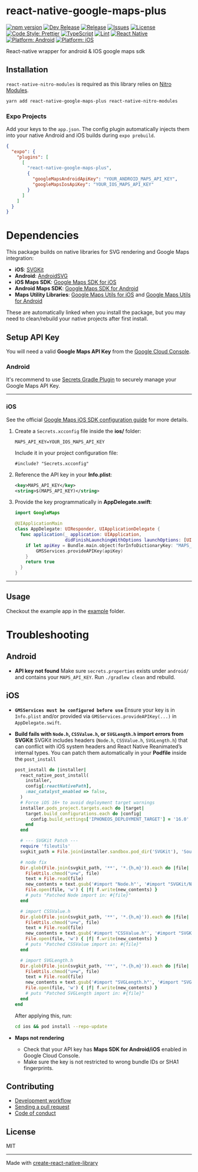 # react-native-google-maps-plus

[![npm version](https://img.shields.io/npm/v/react-native-google-maps-plus.svg?logo=npm&color=cb0000)](https://www.npmjs.com/package/react-native-google-maps-plus)
[![Dev Release](https://img.shields.io/npm/v/react-native-google-maps-plus/dev.svg?label=dev%20release&color=orange&logo=githubactions)](https://www.npmjs.com/package/react-native-google-maps-plus)
[![Release](https://github.com/pinpong/react-native-google-maps-plus/actions/workflows/release.yml/badge.svg)](https://github.com/pinpong/react-native-google-maps-plus/actions/workflows/release.yml)
[![Issues](https://img.shields.io/github/issues/pinpong/react-native-google-maps-plus?logo=github)](https://github.com/pinpong/react-native-google-maps-plus/issues)
[![License](https://img.shields.io/github/license/pinpong/react-native-google-maps-plus?logo=open-source-initiative&logoColor=green)](./LICENSE)
[![Code Style: Prettier](https://img.shields.io/badge/code_style-prettier-ff69b4.svg?logo=prettier&logoColor=white)](https://prettier.io/)
[![TypeScript](https://img.shields.io/badge/%3C/%3E-TypeScript-blue.svg?logo=typescript)](https://www.typescriptlang.org/)
[![Lint](https://img.shields.io/badge/lint-eslint-green.svg?logo=eslint&logoColor=white)](https://eslint.org/)
[![React Native](https://img.shields.io/badge/react--native-%3E%3D0.81.0-61dafb.svg?logo=react)](https://reactnative.dev/)
[![Platform: Android](https://img.shields.io/badge/platform-android-green.svg?logo=android&logoColor=white)](https://developer.android.com/)
[![Platform: iOS](https://img.shields.io/badge/platform-iOS-lightgrey.svg?logo=apple&logoColor=black)](https://developer.apple.com/ios/)

React-native wrapper for android & IOS google maps sdk

## Installation

`react-native-nitro-modules` is required as this library relies on [Nitro Modules](https://nitro.margelo.com/).

```sh
yarn add react-native-google-maps-plus react-native-nitro-modules
```

### Expo Projects

Add your keys to the `app.json`.
The config plugin automatically injects them into your native Android and iOS builds during `expo prebuild`.

```json
{
  "expo": {
    "plugins": [
      [
        "react-native-google-maps-plus",
        {
          "googleMapsAndroidApiKey": "YOUR_ANDROID_MAPS_API_KEY",
          "googleMapsIosApiKey": "YOUR_IOS_MAPS_API_KEY"
        }
      ]
    ]
  }
}
```

# Dependencies

This package builds on native libraries for SVG rendering and Google Maps integration:

- **iOS**: [SVGKit](https://github.com/SVGKit/SVGKit)
- **Android**: [AndroidSVG](https://bigbadaboom.github.io/androidsvg/)
- **iOS Maps SDK**: [Google Maps SDK for iOS](https://developers.google.com/maps/documentation/ios-sdk)
- **Android Maps SDK**: [Google Maps SDK for Android](https://developers.google.com/maps/documentation/android-sdk)
- **Maps Utility Libraries**: [Google Maps Utils for iOS](https://developers.google.com/maps/documentation/ios-sdk/utility) and [Google Maps Utils for Android](https://developers.google.com/maps/documentation/android-sdk/utility)

These are automatically linked when you install the package, but you may need to clean/rebuild your native projects after first install.

## Setup API Key

You will need a valid **Google Maps API Key** from the [Google Cloud Console](https://console.cloud.google.com/).

### Android

It's recommend to use [Secrets Gradle Plugin](https://developers.google.com/maps/documentation/android-sdk/secrets-gradle-plugin) to securely manage your Google Maps API Key.

---

### iOS

See the official [Google Maps iOS SDK configuration guide](https://developers.google.com/maps/documentation/ios-sdk/config#get-key) for more details.

1. Create a `Secrets.xcconfig` file inside the **ios/** folder:

   ```properties
   MAPS_API_KEY=YOUR_IOS_MAPS_API_KEY
   ```

   Include it in your project configuration file:

   ```xcconfig
   #include? "Secrets.xcconfig"
   ```

2. Reference the API key in your **Info.plist**:

   ```xml
   <key>MAPS_API_KEY</key>
   <string>$(MAPS_API_KEY)</string>
   ```

3. Provide the key programmatically in **AppDelegate.swift**:

   ```swift
   import GoogleMaps

   @UIApplicationMain
   class AppDelegate: UIResponder, UIApplicationDelegate {
     func application(_ application: UIApplication,
                      didFinishLaunchingWithOptions launchOptions: [UIApplication.LaunchOptionsKey: Any]?) -> Bool {
       if let apiKey = Bundle.main.object(forInfoDictionaryKey: "MAPS_API_KEY") as? String {
           GMSServices.provideAPIKey(apiKey)
       }
       return true
     }
   }
   ```

---

## Usage

Checkout the example app in the [example](./example) folder.

# Troubleshooting

## Android

- **API key not found**
  Make sure `secrets.properties` exists under `android/` and contains your `MAPS_API_KEY`.
  Run `./gradlew clean` and rebuild.

## iOS

- **`GMSServices must be configured before use`**
  Ensure your key is in `Info.plist` and/or provided via `GMSServices.provideAPIKey(...)` in `AppDelegate.swift`.

- **Build fails with `Node.h`, `CSSValue.h`, or `SVGLength.h` import errors from SVGKit**
  SVGKit includes headers (`Node.h`, `CSSValue.h`, `SVGLength.h`) that can conflict with
  iOS system headers and React Native Reanimated’s internal types.
  You can patch them automatically in your **Podfile** inside the `post_install`

  ```ruby
  post_install do |installer|
    react_native_post_install(
      installer,
      config[:reactNativePath],
      :mac_catalyst_enabled => false,
    )
    # Force iOS 16+ to avoid deployment target warnings
    installer.pods_project.targets.each do |target|
      target.build_configurations.each do |config|
        config.build_settings['IPHONEOS_DEPLOYMENT_TARGET'] = '16.0'
      end
    end

    # --- SVGKit Patch ---
    require 'fileutils'
    svgkit_path = File.join(installer.sandbox.pod_dir('SVGKit'), 'Source')

    # node fix
    Dir.glob(File.join(svgkit_path, '**', '*.{h,m}')).each do |file|
      FileUtils.chmod("u+w", file)
      text = File.read(file)
      new_contents = text.gsub('#import "Node.h"', '#import "SVGKit/Node.h"')
      File.open(file, 'w') { |f| f.write(new_contents) }
      # puts "Patched Node import in: #{file}"
    end

    # import CSSValue.h
    Dir.glob(File.join(svgkit_path, '**', '*.{h,m}')).each do |file|
      FileUtils.chmod("u+w", file)
      text = File.read(file)
      new_contents = text.gsub('#import "CSSValue.h"', '#import "SVGKit/CSSValue.h"')
      File.open(file, 'w') { |f| f.write(new_contents) }
      # puts "Patched CSSValue import in: #{file}"
    end

    # import SVGLength.h
    Dir.glob(File.join(svgkit_path, '**', '*.{h,m}')).each do |file|
      FileUtils.chmod("u+w", file)
      text = File.read(file)
      new_contents = text.gsub('#import "SVGLength.h"', '#import "SVGKit/SVGLength.h"')
      File.open(file, 'w') { |f| f.write(new_contents) }
      # puts "Patched SVGLength import in: #{file}"
    end
  end
  ```

  After applying this, run:

  ```sh
  cd ios && pod install --repo-update
  ```

- **Maps not rendering**
  - Check that your API key has **Maps SDK for Android/iOS** enabled in Google Cloud Console.
  - Make sure the key is not restricted to wrong bundle IDs or SHA1 fingerprints.

## Contributing

- [Development workflow](CONTRIBUTING.md#development-workflow)
- [Sending a pull request](CONTRIBUTING.md#sending-a-pull-request)
- [Code of conduct](CODE_OF_CONDUCT.md)

## License

MIT

---

Made with [create-react-native-library](https://github.com/callstack/react-native-builder-bob)
